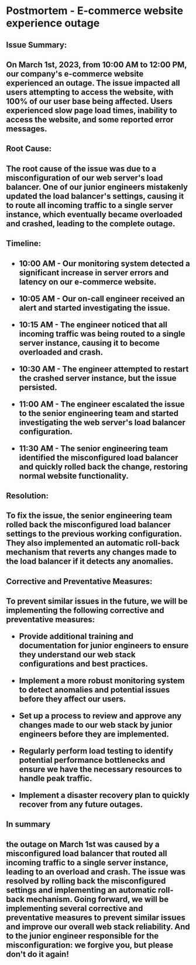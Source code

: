 <h1>Postmortem - E-commerce website experience outage</h1>

<h2>Issue Summary:<h2>
On March 1st, 2023, from 10:00 AM to 12:00 PM, our company's e-commerce website experienced an outage. The issue impacted all users attempting to access the website, with 100% of our user base being affected. Users experienced slow page load times, inability to access the website, and some reported error messages.

<h2>Root Cause:<h2>

The root cause of the issue was due to a misconfiguration of our web server's load balancer. One of our junior engineers mistakenly updated the load balancer's settings, causing it to route all incoming traffic to a single server instance, which eventually became overloaded and crashed, leading to the complete outage.

<h2>Timeline:<h2>

- 10:00 AM - Our monitoring system detected a significant increase in server errors and latency on our e-commerce website.

- 10:05 AM - Our on-call engineer received an alert and started investigating the issue.

- 10:15 AM - The engineer noticed that all incoming traffic was being routed to a single server instance, causing it to become overloaded and crash.

- 10:30 AM - The engineer attempted to restart the crashed server instance, but the issue persisted.

- 11:00 AM - The engineer escalated the issue to the senior engineering team and started investigating the web server's load balancer configuration.

- 11:30 AM - The senior engineering team identified the misconfigured load balancer and quickly rolled back the change, restoring normal website functionality.

<h2>Resolution:<h2>

To fix the issue, the senior engineering team rolled back the misconfigured load balancer settings to the previous working configuration. They also implemented an automatic roll-back mechanism that reverts any changes made to the load balancer if it detects any anomalies.

<h2>Corrective and Preventative Measures:<h2>

To prevent similar issues in the future, we will be implementing the following corrective and preventative measures:

- Provide additional training and documentation for junior engineers to ensure they understand our web stack configurations and best practices.

- Implement a more robust monitoring system to detect anomalies and potential issues before they affect our users.

- Set up a process to review and approve any changes made to our web stack by junior engineers before they are implemented.

- Regularly perform load testing to identify potential performance bottlenecks and ensure we have the necessary resources to handle peak traffic.

- Implement a disaster recovery plan to quickly recover from any future outages.

<h2>In summary<h2>
the outage on March 1st was caused by a misconfigured load balancer that routed all incoming traffic to a single server instance, leading to an overload and crash. The issue was resolved by rolling back the misconfigured settings and implementing an automatic roll-back mechanism. Going forward, we will be implementing several corrective and preventative measures to prevent similar issues and improve our overall web stack reliability. And to the junior engineer responsible for the misconfiguration: we forgive you, but please don't do it again!

